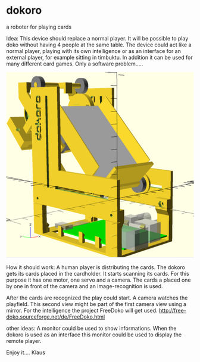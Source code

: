 # dokoro
a roboter for playing cards


Idea:
This device should replace a normal player.
It will be possible to play doko without having 4 people at the same table.
The device could act like a normal player, playing with its own intelligence or as an interface for an external player, for example sitting in timbuktu.
In addition it can be used for many different card games. Only a software problem.....

![dokoro openscad](/images/all.png)

How it should work:
A human player is distributing the cards. The dokoro gets its cards placed in the cardholder.
It starts scanning its cards. For this purpose it has one motor, one servo and a camera. The cards a placed one by one in front of the camera and an image-recognition is used. 

After the cards are recognized the play could start. A camera watches the playfield. This second view might be part of the first camera view using a mirror.
For the intelligence the project FreeDoko will get used. http://free-doko.sourceforge.net/de/FreeDoko.html

other ideas:
A monitor could be used to show informations. When the dokoro is used as an interface this monitor could be used to display the remote player. 

Enjoy it.... Klaus 